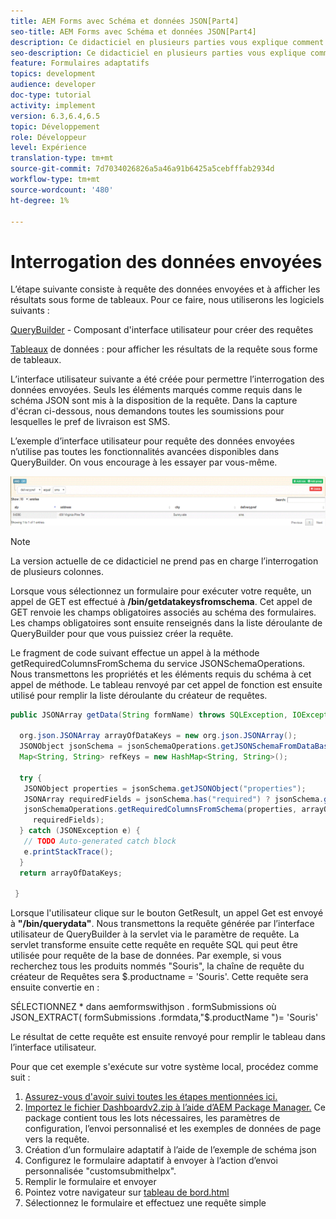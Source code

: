 ```yaml
---
title: AEM Forms avec Schéma et données JSON[Part4]
seo-title: AEM Forms avec Schéma et données JSON[Part4]
description: Ce didacticiel en plusieurs parties vous explique comment créer un formulaire adaptatif avec le schéma JSON et interroger les données envoyées.
seo-description: Ce didacticiel en plusieurs parties vous explique comment créer un formulaire adaptatif avec le schéma JSON et interroger les données envoyées.
feature: Formulaires adaptatifs
topics: development
audience: developer
doc-type: tutorial
activity: implement
version: 6.3,6.4,6.5
topic: Développement
role: Développeur
level: Expérience
translation-type: tm+mt
source-git-commit: 7d7034026826a5a46a91b6425a5cebfffab2934d
workflow-type: tm+mt
source-wordcount: '480'
ht-degree: 1%

---
```



# Interrogation des données envoyées


L’étape suivante consiste à requête des données envoyées et à afficher les résultats sous forme de tableaux. Pour ce faire, nous utiliserons les logiciels suivants :

[QueryBuilder](https://querybuilder.js.org/)  - Composant d&#39;interface utilisateur pour créer des requêtes

[Tableaux](https://datatables.net/) de données : pour afficher les résultats de la requête sous forme de tableaux.

L’interface utilisateur suivante a été créée pour permettre l’interrogation des données envoyées. Seuls les éléments marqués comme requis dans le schéma JSON sont mis à la disposition de la requête. Dans la capture d&#39;écran ci-dessous, nous demandons toutes les soumissions pour lesquelles le pref de livraison est SMS.

L’exemple d’interface utilisateur pour requête des données envoyées n’utilise pas toutes les fonctionnalités avancées disponibles dans QueryBuilder. On vous encourage à les essayer par vous-même.

![querybuilder](assets/querybuilderui.gif)

>[!NOTE]
>
>La version actuelle de ce didacticiel ne prend pas en charge l’interrogation de plusieurs colonnes.

Lorsque vous sélectionnez un formulaire pour exécuter votre requête, un appel de GET est effectué à **/bin/getdatakeysfromschema**. Cet appel de GET renvoie les champs obligatoires associés au schéma des formulaires. Les champs obligatoires sont ensuite renseignés dans la liste déroulante de QueryBuilder pour que vous puissiez créer la requête.

Le fragment de code suivant effectue un appel à la méthode getRequiredColumnsFromSchema du service JSONSchemaOperations. Nous transmettons les propriétés et les éléments requis du schéma à cet appel de méthode. Le tableau renvoyé par cet appel de fonction est ensuite utilisé pour remplir la liste déroulante du créateur de requêtes.

```java
public JSONArray getData(String formName) throws SQLException, IOException {

  org.json.JSONArray arrayOfDataKeys = new org.json.JSONArray();
  JSONObject jsonSchema = jsonSchemaOperations.getJSONSchemaFromDataBase(formName);
  Map<String, String> refKeys = new HashMap<String, String>();

  try {
   JSONObject properties = jsonSchema.getJSONObject("properties");
   JSONArray requiredFields = jsonSchema.has("required") ? jsonSchema.getJSONArray("required") : null;
   jsonSchemaOperations.getRequiredColumnsFromSchema(properties, arrayOfDataKeys, "", jsonSchema, refKeys,
     requiredFields);
  } catch (JSONException e) {
   // TODO Auto-generated catch block
   e.printStackTrace();
  }
  return arrayOfDataKeys;

 }
```

Lorsque l&#39;utilisateur clique sur le bouton GetResult, un appel Get est envoyé à **&quot;/bin/querydata&quot;**. Nous transmettons la requête générée par l’interface utilisateur de QueryBuilder à la servlet via le paramètre de requête. La servlet transforme ensuite cette requête en requête SQL qui peut être utilisée pour requête de la base de données. Par exemple, si vous recherchez tous les produits nommés &quot;Souris&quot;, la chaîne de requête du créateur de Requêtes sera $.productname = &#39;Souris&#39;. Cette requête sera ensuite convertie en :

SÉLECTIONNEZ * dans aemformswithjson .  formSubmissions où JSON_EXTRACT( formSubmissions .formdata,&quot;$.productName &quot;)= &#39;Souris&#39;

Le résultat de cette requête est ensuite renvoyé pour remplir le tableau dans l’interface utilisateur.

Pour que cet exemple s&#39;exécute sur votre système local, procédez comme suit :

1. [Assurez-vous d&#39;avoir suivi toutes les étapes mentionnées ici.](part2.md)
1. [Importez le fichier Dashboardv2.zip à l’aide d’AEM Package Manager.](assets/dashboardv2.zip) Ce package contient tous les lots nécessaires, les paramètres de configuration, l’envoi personnalisé et les exemples de données de page vers la requête.
1. Création d’un formulaire adaptatif à l’aide de l’exemple de schéma json
1. Configurez le formulaire adaptatif à envoyer à l’action d’envoi personnalisée &quot;customsubmithelpx&quot;.
1. Remplir le formulaire et envoyer
1. Pointez votre navigateur sur [tableau de bord.html](http://localhost:4502/content/AemForms/dashboard.html)
1. Sélectionnez le formulaire et effectuez une requête simple

